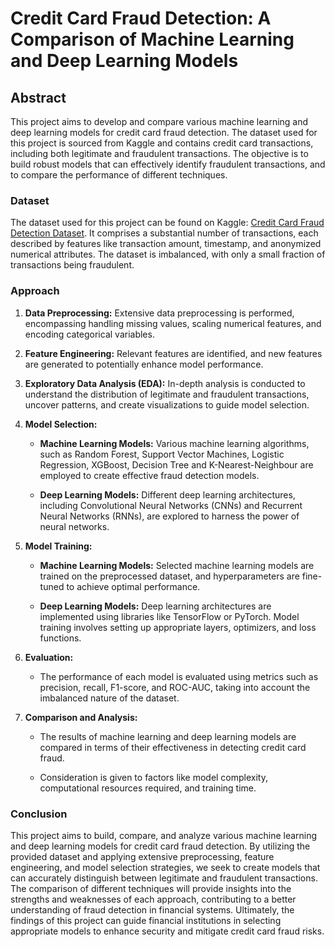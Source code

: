 # Credit Card Fraud Detection: A Comparison of Machine Learning and Deep Learning Models

## Abstract

This project aims to develop and compare various machine learning and deep learning models for credit card fraud detection. The dataset used for this project is sourced from Kaggle and contains credit card transactions, including both legitimate and fraudulent transactions. The objective is to build robust models that can effectively identify fraudulent transactions, and to compare the performance of different techniques.

### Dataset

The dataset used for this project can be found on Kaggle: [Credit Card Fraud Detection Dataset](https://www.kaggle.com/datasets/mlg-ulb/creditcardfraud). It comprises a substantial number of transactions, each described by features like transaction amount, timestamp, and anonymized numerical attributes. The dataset is imbalanced, with only a small fraction of transactions being fraudulent.

### Approach

1. **Data Preprocessing:** Extensive data preprocessing is performed, encompassing handling missing values, scaling numerical features, and encoding categorical variables.

2. **Feature Engineering:** Relevant features are identified, and new features are generated to potentially enhance model performance.

3. **Exploratory Data Analysis (EDA):** In-depth analysis is conducted to understand the distribution of legitimate and fraudulent transactions, uncover patterns, and create visualizations to guide model selection.

4. **Model Selection:**

   - **Machine Learning Models:** Various machine learning algorithms, such as Random Forest, Support Vector Machines, Logistic Regression, XGBoost, Decision Tree and K-Nearest-Neighbour are employed to create effective fraud detection models.

   - **Deep Learning Models:** Different deep learning architectures, including Convolutional Neural Networks (CNNs) and Recurrent Neural Networks (RNNs), are explored to harness the power of neural networks.

5. **Model Training:**

   - **Machine Learning Models:** Selected machine learning models are trained on the preprocessed dataset, and hyperparameters are fine-tuned to achieve optimal performance.

   - **Deep Learning Models:** Deep learning architectures are implemented using libraries like TensorFlow or PyTorch. Model training involves setting up appropriate layers, optimizers, and loss functions.

6. **Evaluation:**

   - The performance of each model is evaluated using metrics such as precision, recall, F1-score, and ROC-AUC, taking into account the imbalanced nature of the dataset.

7. **Comparison and Analysis:**

   - The results of machine learning and deep learning models are compared in terms of their effectiveness in detecting credit card fraud.

   - Consideration is given to factors like model complexity, computational resources required, and training time.

### Conclusion

This project aims to build, compare, and analyze various machine learning and deep learning models for credit card fraud detection. By utilizing the provided dataset and applying extensive preprocessing, feature engineering, and model selection strategies, we seek to create models that can accurately distinguish between legitimate and fraudulent transactions. The comparison of different techniques will provide insights into the strengths and weaknesses of each approach, contributing to a better understanding of fraud detection in financial systems. Ultimately, the findings of this project can guide financial institutions in selecting appropriate models to enhance security and mitigate credit card fraud risks.
